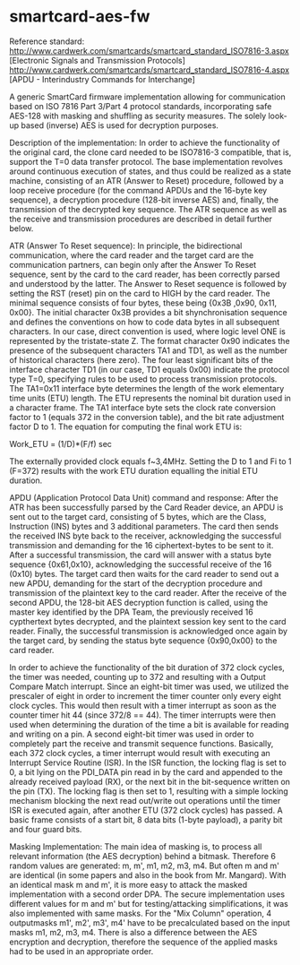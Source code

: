 smartcard-aes-fw
================

Reference standard:
http://www.cardwerk.com/smartcards/smartcard_standard_ISO7816-3.aspx [Electronic Signals and Transmission Protocols]
http://www.cardwerk.com/smartcards/smartcard_standard_ISO7816-4.aspx [APDU - Interindustry Commands for Interchange]

A generic SmartCard firmware implementation allowing for communication based on ISO 7816 Part 3/Part 4 protocol standards, incorporating safe AES-128 with masking and shuffling as security measures. The solely look-up based (inverse) AES is used for decryption purposes.

Description of the implementation:
In order to achieve the functionality of the original card, the clone card needed to be ISO7816-3 compatible, that is, support the T=0 data transfer protocol. The base implementation revolves around continuous execution of states, and thus could be realized as a state machine, consisting of an ATR (Answer to Reset) procedure, followed by a loop receive procedure (for the command APDUs and the 16-byte key sequence), a decryption procedure (128-bit inverse AES) and, finally, the transmission of the decrypted key sequence. The ATR sequence as well as the receive and transmission procedures are described in detail further below.

ATR (Answer To Reset sequence):
In principle, the bidirectional communication, where the card reader and the target card are the communication partners, can begin only after the Answer To Reset sequence, sent by the card to the card reader, has been correctly parsed and understood by the latter. The Answer to Reset sequence is followed by setting the RST (reset) pin on the card to HIGH by the card reader. The minimal sequence consists of four bytes, these being {0x3B ,0x90, 0x11, 0x00}. The initial character 0x3B provides a bit shynchronisation sequence and defines the conventions on how to code data bytes in all subsequent characters. In our case, direct convention is used, where logic level ONE is represented by the tristate-state Z. The format character 0x90 indicates the presence of the subsequent characters TA1 and TD1, as well as the number of historical characters (here zero). The four least significant bits of the interface character TD1 (in our case, TD1 equals 0x00) indicate the protocol type T=0, specifying rules to be used to process transmission protocols. The TA1=0x11 interface byte determines the length of the work elementary time units (ETU) length. The ETU represents the nominal bit duration used in a character frame. The TA1 interface byte sets the clock rate conversion factor to 1 (equals 372 in the conversion table), and the bit rate adjustment factor D to 1. The equation for computing the final work ETU is:

Work_ETU = (1/D)*(F/f) sec

The externally provided clock equals f~3,4MHz. Setting the D to 1 and Fi to 1 (F=372) results with the work ETU duration equalling the initial ETU duration.

APDU (Application Protocol Data Unit) command and response:
After the ATR has been successfully parsed by the Card Reader device, an APDU is sent out to the target card, consisting of 5 bytes, which are the Class, Instruction (INS) bytes and 3 additional parameters. The card then sends the received INS byte back to the receiver, acknowledging the successful transmission and demanding for the 16 ciphertext-bytes to be sent to it. After a successful transmission, the card will answer with a status byte sequence {0x61,0x10}, acknowledging the successful receive of the 16 (0x10) bytes. The target card then waits for the card reader to send out a new APDU, demanding for the start of the decryption procedure and transmission of the plaintext key to the card reader. After the receive of the second APDU, the 128-bit AES decryption function is called, using the master key identified by the DPA Team, the previously received 16 cypthertext bytes decrypted, and the plaintext session key sent to the card reader. Finally, the successful transmission is acknowledged once again by the target card, by sending the status byte sequence {0x90,0x00} to the card reader.

In order to achieve the functionality of the bit duration of 372 clock cycles, the timer was needed, counting up to 372 and resulting with a Output Compare Match interrupt. Since an eight-bit timer was used, we utilized the prescaler of eight in order to increment the timer counter only every eight clock cycles. This would then result with a timer interrupt as soon as the counter timer hit 44 (since 372/8 == 44). The timer interrupts were then used when determining the duration of the time a bit is available for reading and writing on a pin. A second eight-bit timer was used in order to completely part the receive and transmit sequence functions. Basically, each 372 clock cycles, a timer interrupt would result with executing an Interrupt Service Routine (ISR). In the ISR function, the locking flag is set to 0, a bit lying on the PDI_DATA pin read in by the card and appended to the already received payload (RX), or the next bit in the bit-sequence written on the pin (TX). The locking flag is then set to 1, resulting with a simple locking mechanism blocking the next read out/write out operations until the timer ISR is executed again, after another ETU (372 clock cycles) has passed. A basic frame consists of a start bit, 8 data bits (1-byte payload), a parity bit and four guard bits.

Masking Implementation:
The main idea of masking is, to process all relevant information (the AES decryption) behind a bitmask. Therefore 6 random values are generated: m, m', m1, m2, m3, m4. But often m and m' are identical (in some papers and also in the book from Mr. Mangard). With an identical mask m and m', it is more easy to attack the masked implementation with a second order DPA. The secure implementation uses different values for m and m' but for testing/attacking simplifications, it was also implemented with same masks. For the "Mix Column" operation, 4 outputmasks m1', m2', m3', m4' have to be precalculated based on the input masks m1, m2, m3, m4. There is also a difference between the AES encryption and decryption, therefore the sequence of the applied masks had to be used in an appropriate order.
